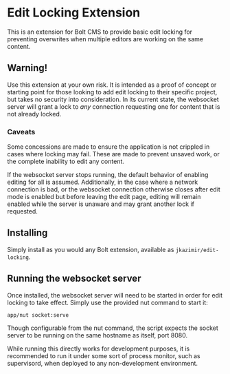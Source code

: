 # Edit Locking Extension

This is an extension for Bolt CMS to provide basic edit locking for
preventing overwrites when multiple editors are working on the same
content.

## Warning!

Use this extension at your own risk. It is intended as a proof of
concept or starting point for those looking to add edit locking to
their specific project, but takes no security into consideration. In
its current state, the websocket server will grant a lock to _any_
connection requesting one for content that is not already locked.

### Caveats

Some concessions are made to ensure the application is not crippled in
cases where locking may fail. These are made to prevent unsaved work,
or the complete inability to edit any content.

If the websocket server stops running, the default behavior of
enabling editing for all is assumed. Additionally, in the case where a
network connection is bad, or the websocket connection otherwise closes
after edit mode is enabled but before leaving the edit page, editing
will remain enabled while the server is unaware and may grant another
lock if requested.

## Installing

Simply install as you would any Bolt extension, available as
`jkazimir/edit-locking`.

## Running the websocket server

Once installed, the websocket server will need to be started in order
for edit locking to take effect. Simply use the provided nut command to
start it:

```
app/nut socket:serve
```

Though configurable from the nut command, the script expects the socket
server to be running on the same hostname as itself, port 8080.

While running this directly works for development purposes, it is
recommended to run it under some sort of process monitor, such as
supervisord, when deployed to any non-development environment.
